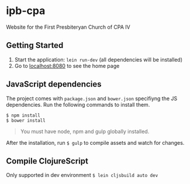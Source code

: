 # ipb-cpa

Website for the First Presbiteryan Church of CPA IV

## Getting Started

1. Start the application: `lein run-dev` (all dependencies will be installed)
1. Go to [localhost:8080](http://localhost:8080/) to see the home page

## JavaScript dependencies

The project comes with `package.json` and `bower.json` specifiyng the JS
dependencies. Run the following commands to install them.

```shell
$ npm install
$ bower install
```

> You must have node, npm and gulp globally installed.

After the installation, run `$ gulp` to compile assets and watch for changes.

## Compile ClojureScript

Only supported in dev environment `$ lein cljsbuild auto dev`
